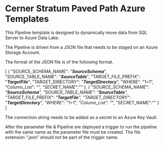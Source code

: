 # Cerner Stratum Paved Path Azure Templates

This Pipeline template is designed to dynamically move data from SQL Server to Azure Data Lake.

The Pipeline is driven from a JSON file that needs to be staged on an Azure Storage Account. 

The format of the JSON file is of the following format. 

[
    {
        "SOURCE_SCHEMA_NAME": "**_SourceSchema_**",
        "SOURCE_TABLE_NAME": "**_SourceTable_**",
        "TARGET_FILE_PREFIX": "**_TargetFile_**",
        "TARGET_DIRECTORY": "**_TargetDirectory_**",
        "WHERE": "1=1",
        "Column_List": "*",
        "SECRET_NAME":"<KEYVAULTSECRETNAME>"
    },
    {
  "SOURCE_SCHEMA_NAME": "**_SourceSchema_**",
        "SOURCE_TABLE_NAME": "**_SourceTable_**",
        "TARGET_FILE_PREFIX": "**_TargetFile_**",
        "TARGET_DIRECTORY": "**_TargetDirectory_**",
        "WHERE": "1=1",
        "Column_List": "*",
        "SECRET_NAME":"<KEYVAULTSECRETNAME>"
    }
]

The connection string needs to be added as a secret to an Azure Key Vault. 

After the parameter file & Pipeline are deployed a trigger to run the pipeline with the same name as the parameter file must be created. The file extension “.json” should not be part of the trigger name. 